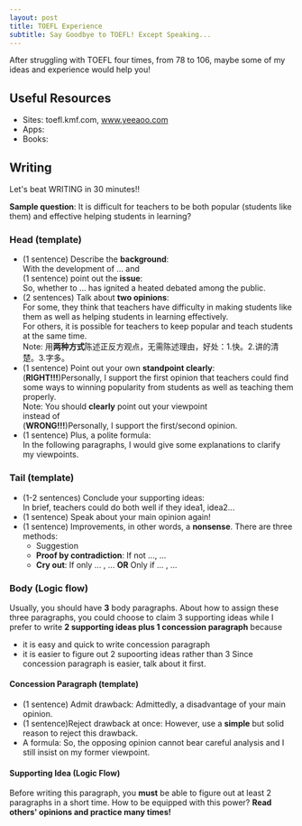 ```yaml
---
layout: post
title: TOEFL Experience
subtitle: Say Goodbye to TOEFL! Except Speaking...
---
```

After struggling with TOEFL four times, from 78 to 106, maybe some of my ideas and experience would help you!   

## Useful Resources   
* Sites: toefl.kmf.com, www.yeeaoo.com   
* Apps:   
* Books: 

## Writing
Let's beat WRITING in 30 minutes!!   
    
**Sample question**: It is difficult for teachers to be both popular (students like them) and effective helping students in learning?   

### Head (**template**)   
* (1 sentence) Describe the **background**:   
With the development of ...
and    
(1 sentence) point out the **issue**:   
So, whether to ... has ignited a heated debated among the public.   
* (2 sentences) Talk about **two opinions**:   
For some, they think that teachers have difficulty in making students like them as well as helping students in learning effectively.    
For others, it is possible for teachers to keep popular and teach students at the same time.   
Note: 用**两种方式**陈述正反方观点，无需陈述理由，好处：1.快。2.讲的清楚。3.字多。   
* (1 sentence) Point out your own **standpoint clearly**:   
(**RIGHT!!!**)Personally, I support the first opinion that teachers could find some ways to winning popularity from students as well as teaching them properly.   
Note: You should **clearly** point out your viewpoint   
instead of    
(**WRONG!!!**)Personally, I support the first/second opinion.   
* (1 sentence) Plus, a polite formula:   
In the following paragraphs, I would give some explanations to clarify my viewpoints.   

### Tail (**template**)
* (1-2 sentences) Conclude your supporting ideas:   
In brief, teachers could do both well if they idea1, idea2...   
* (1 sentence) Speak about your main opinion again!   
* (1 sentence) Improvements, in other words, a **nonsense**. There are three methods:   
    * Suggestion   
    * **Proof by contradiction**: If not ..., ...
    * **Cry out**: If only ... , ... **OR** Only if ... , ...

### Body (**Logic flow**)   
Usually, you should have **3** body paragraphs. About how to assign these three paragraphs, you could choose to claim 3 supporting ideas while I prefer to write **2 supporting ideas plus 1 concession paragraph** because
* it is easy and quick to write concession paragraph
* it is easier to figure out 2 supoorting ideas rather than 3
Since concession paragraph is easier, talk about it first.   

#### Concession Paragraph (**template**)
* (1 sentence) Admit drawback: Admittedly, a disadvantage of your main opinion.   
* (1 sentence)Reject drawback at once: However, use a **simple** but solid reason to reject this drawback.   
* A formula: So, the opposing opinion cannot bear careful analysis and I still insist on my former viewpoint.   

#### Supporting Idea (**Logic Flow**)
Before writing this paragraph, you **must** be able to figure out at least 2 paragraphs in a short time. How to be equipped with this power? **Read others' opinions and practice many times!**   

